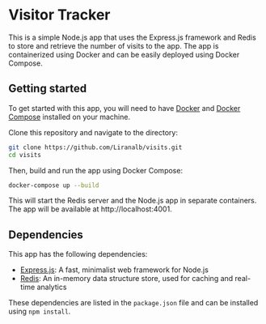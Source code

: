 # Visitor Tracker

This is a simple Node.js app that uses the Express.js framework and Redis to store and retrieve the number of visits to the app. The app is containerized using Docker and can be easily deployed using Docker Compose.

## Getting started

To get started with this app, you will need to have [Docker](https://www.docker.com/) and [Docker Compose](https://docs.docker.com/compose/) installed on your machine.

Clone this repository and navigate to the directory:
```bash
git clone https://github.com/Liranalb/visits.git
cd visits
```
Then, build and run the app using Docker Compose:
```bash
docker-compose up --build
```
This will start the Redis server and the Node.js app in separate containers. The app will be available at http://localhost:4001.

## Dependencies

This app has the following dependencies:

- [Express.js](https://expressjs.com/): A fast, minimalist web framework for Node.js
- [Redis](https://redis.io/): An in-memory data structure store, used for caching and real-time analytics

These dependencies are listed in the `package.json` file and can be installed using `npm install`.
